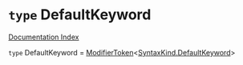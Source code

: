 # `type` DefaultKeyword

[Documentation Index](../README.md)

`type` DefaultKeyword = [ModifierToken](../interface.ModifierToken/README.md)\<[SyntaxKind.DefaultKeyword](../enum.SyntaxKind/README.md#defaultkeyword--90)>
